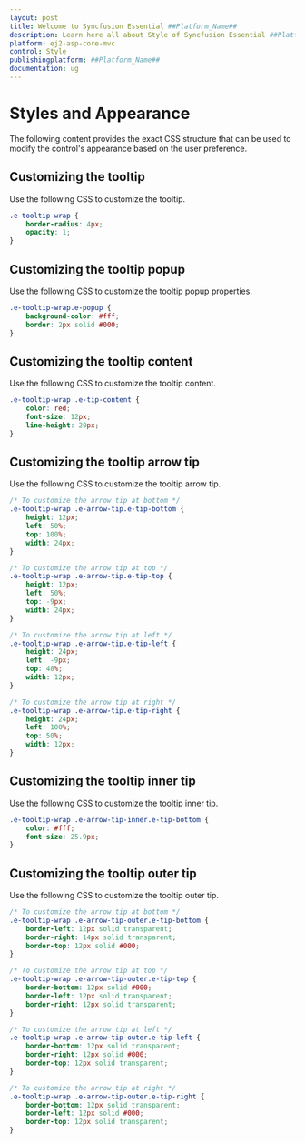 ```yaml
---
layout: post
title: Welcome to Syncfusion Essential ##Platform_Name##
description: Learn here all about Style of Syncfusion Essential ##Platform_Name## widgets based on HTML5 and jQuery.
platform: ej2-asp-core-mvc
control: Style
publishingplatform: ##Platform_Name##
documentation: ug
---
```



# Styles and Appearance

The following content provides the exact CSS structure that can be used to modify the control's appearance based on the user preference.

## Customizing the tooltip

Use the following CSS to customize the tooltip.

```css
.e-tooltip-wrap {
    border-radius: 4px;
    opacity: 1;
}
```

## Customizing the tooltip popup

Use the following CSS to customize the tooltip popup properties.

```css
.e-tooltip-wrap.e-popup {
    background-color: #fff;
    border: 2px solid #000;
}
```

## Customizing the tooltip content

Use the following CSS to customize the tooltip content.

```css
.e-tooltip-wrap .e-tip-content {
    color: red;
    font-size: 12px;
    line-height: 20px;
}
```

## Customizing the tooltip arrow tip

Use the following CSS to customize the tooltip arrow tip.

```css
/* To customize the arrow tip at bottom */
.e-tooltip-wrap .e-arrow-tip.e-tip-bottom {
    height: 12px;
    left: 50%;
    top: 100%;
    width: 24px;
}

/* To customize the arrow tip at top */
.e-tooltip-wrap .e-arrow-tip.e-tip-top {
    height: 12px;
    left: 50%;
    top: -9px;
    width: 24px;
}

/* To customize the arrow tip at left */
.e-tooltip-wrap .e-arrow-tip.e-tip-left {
    height: 24px;
    left: -9px;
    top: 48%;
    width: 12px;
}

/* To customize the arrow tip at right */
.e-tooltip-wrap .e-arrow-tip.e-tip-right {
    height: 24px;
    left: 100%;
    top: 50%;
    width: 12px;
}
```

## Customizing the tooltip inner tip

Use the following CSS to customize the tooltip inner tip.

```css
.e-tooltip-wrap .e-arrow-tip-inner.e-tip-bottom {
    color: #fff;
    font-size: 25.9px;
}
```

## Customizing the tooltip outer tip

Use the following CSS to customize the tooltip outer tip.

```css
/* To customize the arrow tip at bottom */
.e-tooltip-wrap .e-arrow-tip-outer.e-tip-bottom {
    border-left: 12px solid transparent;
    border-right: 14px solid transparent;
    border-top: 12px solid #000;
}

/* To customize the arrow tip at top */
.e-tooltip-wrap .e-arrow-tip-outer.e-tip-top {
    border-bottom: 12px solid #000;
    border-left: 12px solid transparent;
    border-right: 12px solid transparent;
}

/* To customize the arrow tip at left */
.e-tooltip-wrap .e-arrow-tip-outer.e-tip-left {
    border-bottom: 12px solid transparent;
    border-right: 12px solid #000;
    border-top: 12px solid transparent;
}

/* To customize the arrow tip at right */
.e-tooltip-wrap .e-arrow-tip-outer.e-tip-right {
    border-bottom: 12px solid transparent;
    border-left: 12px solid #000;
    border-top: 12px solid transparent;
}
```
